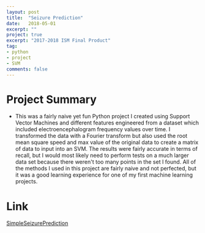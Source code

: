 ```yaml
---
layout: post
title:  "Seizure Prediction"
date:   2018-05-01
excerpt: ""
project: true
excerpt: "2017-2018 ISM Final Product"
tag:
- python
- project
- SVM
comments: false
---
```


# Project Summary

* This was a fairly naive yet fun Python project I created using Support Vector Machines and different features engineered from a dataset
which included electroencephalogram frequency values over time. I transformed the data with a Fourier transform but also used the root mean square speed and max value of the original data to create a matrix of data to input into an SVM. The results were fairly accurate in terms of recall, but I would most likely need to perform tests on a much larger data set because there weren't too many points in the set I found. All of the methods I used in this project are fairly naive and not perfected, but it was a good learning experience for one of my first machine learning projects. 

# Link

<a href="https://github.com/amerjusupovic/SimpleSeizurePrediction" title="SimpleSeizurePrediction">SimpleSeizurePrediction</a>
